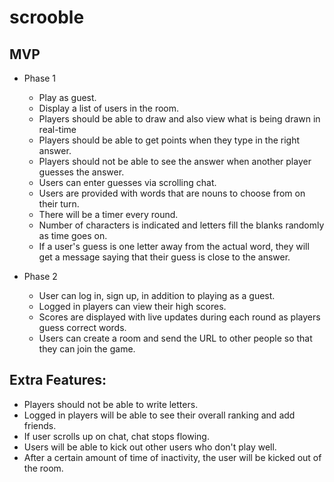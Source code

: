 # scrooble

## MVP

* Phase 1

  * Play as guest.
  * Display a list of users in the room.
  * Players should be able to draw and also view what is being drawn in real-time
  * Players should be able to get points when they type in the right answer.
  * Players should not be able to see the answer when another player guesses the answer.
  * Users can enter guesses via scrolling chat.
  * Users are provided with words that are nouns to choose from on their turn.
  * There will be a timer every round.
  * Number of characters is indicated and letters fill the blanks randomly as time goes on.
  * If a user's guess is one letter away from the actual word, they will get a message saying that their guess is close to the answer.

* Phase 2
  * User can log in, sign up, in addition to playing as a guest.
  * Logged in players can view their high scores.
  * Scores are displayed with live updates during each round as players guess correct words.
  * Users can create a room and send the URL to other people so that they can join the game.

## Extra Features:

* Players should not be able to write letters.
* Logged in players will be able to see their overall ranking and add friends.
* If user scrolls up on chat, chat stops flowing.
* Users will be able to kick out other users who don't play well.
* After a certain amount of time of inactivity, the user will be kicked out of the room.
